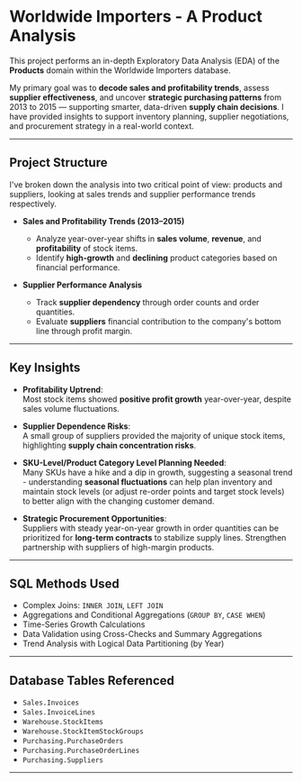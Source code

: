 # Worldwide Importers - A Product Analysis

This project performs an in-depth Exploratory Data Analysis (EDA) of the **Products** domain within the Worldwide Importers database.  

My primary goal was to **decode sales and profitability trends**, assess **supplier effectiveness**, and uncover **strategic purchasing patterns** from 2013 to 2015 — supporting smarter, data-driven **supply chain decisions**. I have provided insights to support inventory planning, supplier negotiations, and procurement strategy in a real-world context.


---

## Project Structure

I've broken down the analysis into two critical point of view: products and suppliers, looking at sales trends and supplier performance trends respectively. 

- **Sales and Profitability Trends (2013–2015)**  
  - Analyze year-over-year shifts in **sales volume**, **revenue**, and **profitability** of stock items.
  - Identify **high-growth** and **declining** product categories based on financial performance.

- **Supplier Performance Analysis**  
  - Track **supplier dependency** through order counts and order quantities.
  - Evaluate **suppliers** financial contribution to the company's bottom line through profit margin.
---

## Key Insights

- **Profitability Uptrend**:  
  Most stock items showed **positive profit growth** year-over-year, despite sales volume fluctuations.
  
- **Supplier Dependence Risks**:  
  A small group of suppliers provided the majority of unique stock items, highlighting **supply chain concentration risks**.

- **SKU-Level/Product Category Level Planning Needed**:  
  Many SKUs have a hike and a dip in growth, suggesting a seasonal trend - understanding **seasonal fluctuations** can help plan inventory and maintain stock levels (or adjust re-order points and target stock levels) to better align with the changing customer demand. 

- **Strategic Procurement Opportunities**:  
  Suppliers with steady year-on-year growth in order quantities can be prioritized for **long-term contracts** to stabilize supply lines. Strengthen partnership with suppliers of high-margin products.

---

## SQL Methods Used

- Complex Joins: `INNER JOIN`, `LEFT JOIN`
- Aggregations and Conditional Aggregations (`GROUP BY`, `CASE WHEN`)
- Time-Series Growth Calculations
- Data Validation using Cross-Checks and Summary Aggregations
- Trend Analysis with Logical Data Partitioning (by Year)

---

## Database Tables Referenced

- `Sales.Invoices`
- `Sales.InvoiceLines`
- `Warehouse.StockItems`
- `Warehouse.StockItemStockGroups`
- `Purchasing.PurchaseOrders`
- `Purchasing.PurchaseOrderLines`
- `Purchasing.Suppliers`

---


